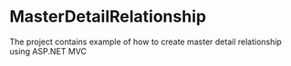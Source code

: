 # MasterDetailRelationship

The project contains example of how to create master detail relationship using ASP.NET MVC
